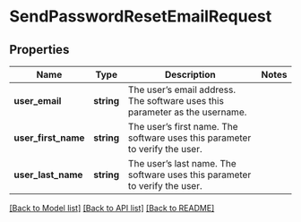 # SendPasswordResetEmailRequest

## Properties
Name | Type | Description | Notes
------------ | ------------- | ------------- | -------------
**user_email** | **string** | The user’s email address. The software uses this parameter as the username. | 
**user_first_name** | **string** | The user’s first name. The software uses this parameter to verify the user. | 
**user_last_name** | **string** | The user’s last name. The software uses this parameter to verify the user. | 

[[Back to Model list]](../README.md#documentation-for-models) [[Back to API list]](../README.md#documentation-for-api-endpoints) [[Back to README]](../README.md)


